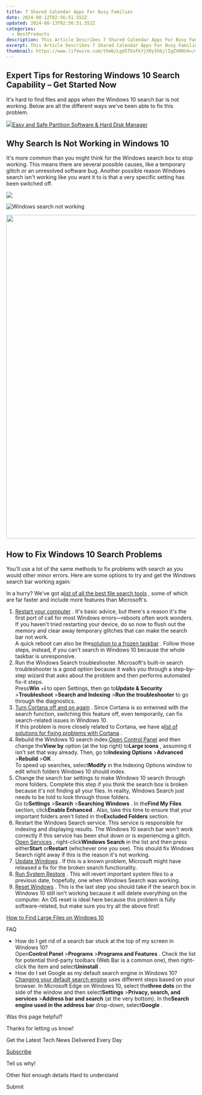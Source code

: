 ```yaml
---
title: 7 Shared Calendar Apps For Busy Families
date: 2024-08-12T02:56:51.552Z
updated: 2024-08-13T02:56:51.552Z
categories:
  - BestProducts
description: This Article Describes 7 Shared Calendar Apps For Busy Families
excerpt: This Article Describes 7 Shared Calendar Apps For Busy Families
thumbnail: https://www.lifewire.com/thmb/Lgd5TUsFkYjXRy5hbjlIgZVN9U4=/400x300/filters:no_upscale():max_bytes(150000):strip_icc():format(webp)/GettyImages-842826736-59f8f627054ad90010347440.jpg
---
```


## Expert Tips for Restoring Windows 10 Search Capability – Get Started Now
 It's hard to find files and apps when the Windows 10 search bar is not working. Below are all the different ways we've been able to fix this problem.  

<!-- affiliate ads begin -->
<a href="https://secure.2checkout.com/order/checkout.php?PRODS=22741618&QTY=1&AFFILIATE=108875&CART=1"><img src="https://www.diskpart.com/resource/images/index/dp-index-img-banner-people@2x.png" border="0">Easy and Safe Partition Software & Hard Disk Manager</a>
<!-- affiliate ads end -->
## Why Search Is Not Working in Windows 10

 It's more common than you might think for the Windows search box to stop working. This means there are several possible causes, like a temporary glitch or an unresolved software bug. Another possible reason Windows search isn't working like you want it to is that a very specific setting has been switched off.

<!-- affiliate ads begin -->
<a href="https://shop.systoolsgroup.com/affiliate.php?ACCOUNT=SYSTOOBY&AFFILIATE=108875&PATH=https%3A%2F%2Fwww.systoolsgroup.com%3FAFFILIATE%3D108875%26RESOURCE%3DSysTools%2BOST%2BRecovery"><img src="https://www.systoolsgroup.com/box/ost-recovery.png" border="0"></a>
<!-- affiliate ads end -->
![Windows search not working](https://www.lifewire.com/thmb/eUOincgBNCFIDt1gubIW-meSdKs=/1500x0/filters:no_upscale():max_bytes(150000):strip_icc():format(webp)/windowssearchfix06-5bdc331846e0fb002d90f052.jpg)

<!-- affiliate ads begin -->
<a href="https://propmoneyinc.pxf.io/c/5597632/1803116/14559" target="_top" id="1803116"><img src="//a.impactradius-go.com/display-ad/14559-1803116" border="0" alt="" width="859" height="859"/></a><img height="0" width="0" src="https://imp.pxf.io/i/5597632/1803116/14559" style="position:absolute;visibility:hidden;" border="0" />
<!-- affiliate ads end -->
## How to Fix Windows 10 Search Problems

 You'll use a lot of the same methods to fix problems with search as you would other minor errors. Here are some options to try and get the Windows search bar working again:

 In a hurry? We've got a[list of all the best file search tools](https://www.lifewire.com/11-free-file-search-tools-1356644) , some of which are far faster and include more features than Microsoft's.

1. [Restart your computer](https://www.lifewire.com/how-to-reboot-a-computer-2624568) . It's basic advice, but there's a reason it's the first port of call for most Windows errors—reboots often work wonders. If you haven't tried restarting your device, do so now to flush out the memory and clear away temporary glitches that can make the search bar not work.  
 A quick reboot can also be the[solution to a frozen taskbar](https://www.lifewire.com/how-to-fix-windows-10-taskbar-frozen-4585023) . Follow those steps, instead, if you can't search in Windows 10 because the whole taskbar is unresponsive.
2. Run the Windows Search troubleshooter. Microsoft's built-in search troubleshooter is a good option because it walks you through a step-by-step wizard that asks about the problem and then performs automated fix-it steps.  
 Press**Win** +**i** to open Settings, then go to**Update & Security** \>**Troubleshoot** \>**Search and Indexing** \>**Run the troubleshooter** to go through the diagnostics.
3. [Turn Cortana off and on again](https://www.lifewire.com/turn-off-cortana-in-windows-10-4165920) . Since Cortana is so entwined with the search function, switching this feature off, even temporarily, can fix search-related issues in Windows 10.  
 If this problem is more closely related to Cortana, we have a[list of solutions for fixing problems with Cortana](https://www.lifewire.com/fix-cortana-4151935) .
4. Rebuild the Windows 10 search index.[Open Control Panel](https://www.lifewire.com/how-to-open-control-panel-2625782) and then change the**View by** option (at the top right) to**Large icons** , assuming it isn't set that way already. Then, go to**Indexing Options** \>**Advanced** \>**Rebuild** \>**OK** .  
 To speed up searches, select**Modify** in the Indexing Options window to edit which folders Windows 10 should index.
5. Change the search bar settings to make Windows 10 search through more folders. Complete this step if you think the search box is broken because it's not finding all your files. In reality, Windows Search just needs to be told to look through those folders.  
 Go to**Settings** \>**Search** \>**Searching Windows** . In the**Find My Files** section, click**Enable Enhanced** . Also, take this time to ensure that your important folders aren't listed in the**Excluded Folders** section.
6. Restart the Windows Search service. This service is responsible for indexing and displaying results. The Windows 10 search bar won't work correctly if this service has been shut down or is experiencing a glitch.  
[Open Services](https://www.lifewire.com/what-is-a-service-4107276) , right-click**Windows Search** in the list and then press either**Start** or**Restart** (whichever one you see). This should fix Windows Search right away if this is the reason it's not working.
7. [Update Windows](https://www.lifewire.com/how-to-check-for-install-windows-updates-2624596) . If this is a known problem, Microsoft might have released a fix for the broken search functionality.
8. [Run System Restore](https://www.lifewire.com/how-to-use-system-restore-in-windows-2626131) . This will revert important system files to a previous date, hopefully, one when Windows Search was working.
9. [Reset Windows](https://www.lifewire.com/reset-this-pc-complete-walkthrough-2624538) . This is the last step you should take if the search box in Windows 10 still isn't working because it will delete everything on the computer. An OS reset is ideal here because this problem is fully software-related, but make sure you try all the above first!

[How to Find Large Files on Windows 10](https://www.lifewire.com/find-large-files-on-windows-10-5180994)

 FAQ

* How do I get rid of a search bar stuck at the top of my screen in Windows 10?  
 Open**Control Panel** \>**Programs** \>**Programs and Features** . Check the list for potential third-party toolbars (Web Bar is a common one), then right-click the item and select**Uninstall** .
* How do I set Google as my default search engine in Windows 10?  
[Changing your default search engine](https://www.lifewire.com/make-google-default-search-engine-3482175) uses different steps based on your browser. In Microsoft Edge on Windows 10, select the**three dots** on the side of the window and then select**Settings** \>**Privacy, search, and services** \>**Address bar and search** (at the very bottom). In the**Search engine used in the address** **bar** drop-down, select**Google** .

Was this page helpful?

Thanks for letting us know!

 Get the Latest Tech News Delivered Every Day

[Subscribe](https://www.lifewire.com/#)

Tell us why!

 Other  Not enough details  Hard to understand

 Submit

<ins class="adsbygoogle"
     style="display:block"
     data-ad-format="autorelaxed"
     data-ad-client="ca-pub-7571918770474297"
     data-ad-slot="1223367746"></ins>



<ins class="adsbygoogle"
     style="display:block"
     data-ad-client="ca-pub-7571918770474297"
     data-ad-slot="8358498916"
     data-ad-format="auto"
     data-full-width-responsive="true"></ins>


